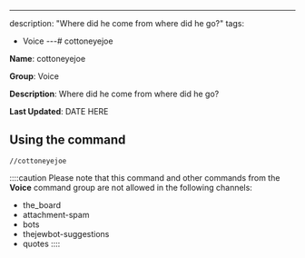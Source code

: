 ---
description: "Where did he come from where did he go?"
tags:
  - Voice
---# cottoneyejoe

**Name**: cottoneyejoe

**Group**: Voice

**Description**: Where did he come from where did he go?

**Last Updated**: DATE HERE

## Using the command

    //cottoneyejoe

::::caution Please note that this command and other commands from the **Voice** command group are not allowed in the following channels:
- the_board
- attachment-spam
- bots
- thejewbot-suggestions
- quotes
::::